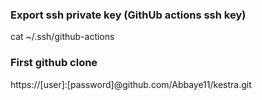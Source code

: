 ### Export ssh private key (GithUb actions ssh key)
cat ~/.ssh/github-actions

### First github clone
https://[user]:[password]@github.com/Abbaye11/kestra.git